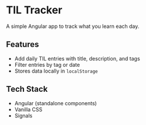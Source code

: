 # TIL Tracker

A simple Angular app to track what you learn each day.

## Features

- Add daily TIL entries with title, description, and tags
- Filter entries by tag or date
- Stores data locally in `localStorage`

## Tech Stack

- Angular (standalone components)
- Vanilla CSS
- Signals
